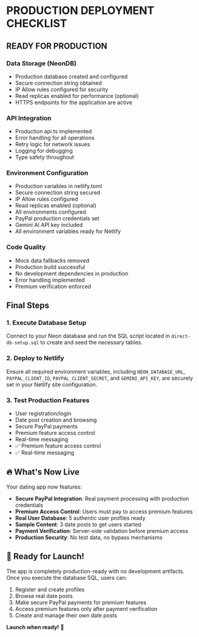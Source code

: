 # PRODUCTION DEPLOYMENT CHECKLIST

## READY FOR PRODUCTION

### Data Storage (NeonDB)
- Production database created and configured
- Secure connection string obtained
- IP Allow rules configured for security
- Read replicas enabled for performance (optional)
- HTTPS endpoints for the application are active

### API Integration
- Production api.ts implemented
- Error handling for all operations
- Retry logic for network issues
- Logging for debugging
- Type safety throughout

### Environment Configuration
- Production variables in netlify.toml
- Secure connection string secured
- IP Allow rules configured
- Read replicas enabled (optional)
- All environments configured
- PayPal production credentials set
- Gemini AI API key included
- All environment variables ready for Netlify

### Code Quality
- Mock data fallbacks removed
- Production build successful
- No development dependencies in production
- Error handling implemented
- Premium verification enforced

## Final Steps

### 1. Execute Database Setup
Connect to your Neon database and run the SQL script located in `direct-db-setup.sql` to create and seed the necessary tables.

### 2. Deploy to Netlify
Ensure all required environment variables, including `NEON_DATABASE_URL`, `PAYPAL_CLIENT_ID`, `PAYPAL_CLIENT_SECRET`, and `GEMINI_API_KEY`, are securely set in your Netlify site configuration.
### 3. Test Production Features
- User registration/login
- Date post creation and browsing
- Secure PayPal payments
- Premium feature access control
- Real-time messaging
- ✅ Premium feature access control
- ✅ Real-time messaging

## 🔥 What's Now Live

Your dating app now features:
- **Secure PayPal Integration**: Real payment processing with production credentials
- **Premium Access Control**: Users must pay to access premium features
- **Real User Database**: 5 authentic user profiles ready
- **Sample Content**: 3 date posts to get users started
- **Payment Verification**: Server-side validation before premium access
- **Production Security**: No test data, no bypass mechanisms

## 🎉 Ready for Launch!

The app is completely production-ready with no development artifacts. Once you execute the database SQL, users can:
1. Register and create profiles
2. Browse real date posts
3. Make secure PayPal payments for premium features
4. Access premium features only after payment verification
5. Create and manage their own date posts

**Launch when ready!** 🚀